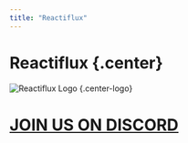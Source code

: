 ```yaml
---
title: "Reactiflux"
---
```


# Reactiflux {.center}
![Reactiflux Logo](http://www.reactiflux.com/assets/logo.png) {.center-logo}

<a class="big-join-discord-link" href="https://discordapp.com/invite/0ZcbPKXt5bYZVCkR">
  <h1>JOIN US ON DISCORD</h1>
</a>
